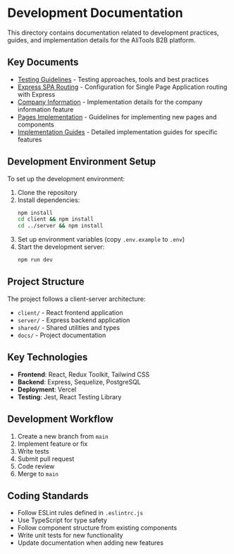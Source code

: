 # Development Documentation

This directory contains documentation related to development practices, guides, and implementation details for the AliTools B2B platform.

## Key Documents

- [Testing Guidelines](./testing.md) - Testing approaches, tools and best practices
- [Express SPA Routing](./express-spa-routing.md) - Configuration for Single Page Application routing with Express
- [Company Information](./company-information.md) - Implementation details for the company information feature
- [Pages Implementation](./pages-implementation.md) - Guidelines for implementing new pages and components
- [Implementation Guides](./implementation-guides.md) - Detailed implementation guides for specific features

## Development Environment Setup

To set up the development environment:

1. Clone the repository
2. Install dependencies:
   ```bash
   npm install
   cd client && npm install
   cd ../server && npm install
   ```
3. Set up environment variables (copy `.env.example` to `.env`)
4. Start the development server:
   ```bash
   npm run dev
   ```

## Project Structure

The project follows a client-server architecture:

- `client/` - React frontend application
- `server/` - Express backend application
- `shared/` - Shared utilities and types
- `docs/` - Project documentation

## Key Technologies

- **Frontend**: React, Redux Toolkit, Tailwind CSS
- **Backend**: Express, Sequelize, PostgreSQL
- **Deployment**: Vercel
- **Testing**: Jest, React Testing Library

## Development Workflow

1. Create a new branch from `main`
2. Implement feature or fix
3. Write tests
4. Submit pull request
5. Code review
6. Merge to `main`

## Coding Standards

- Follow ESLint rules defined in `.eslintrc.js`
- Use TypeScript for type safety
- Follow component structure from existing components
- Write unit tests for new functionality
- Update documentation when adding new features 
